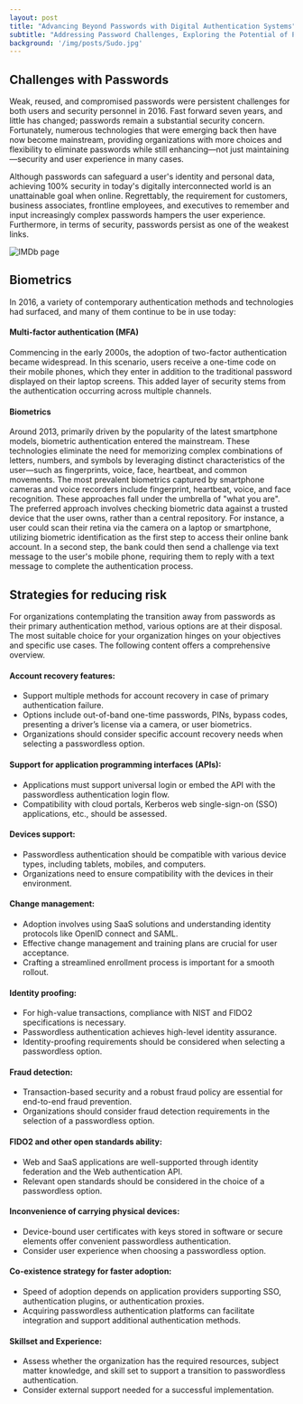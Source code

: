 ```yaml
---
layout: post
title: "Advancing Beyond Passwords with Digital Authentication Systems"
subtitle: "Addressing Password Challenges, Exploring the Potential of Passwordless Authentication, and the Emerging Technologies Enabling Adoption"
background: '/img/posts/Sudo.jpg'
---
```


## Challenges with Passwords

Weak, reused, and compromised passwords were persistent challenges for both users and security personnel in 2016. Fast forward seven years, and little has changed; passwords remain a substantial security concern. Fortunately, numerous technologies that were emerging back then have now become mainstream, providing organizations with more choices and flexibility to eliminate passwords while still enhancing—not just maintaining—security and user experience in many cases.

Although passwords can safeguard a user's identity and personal data, achieving 100% security in today's digitally interconnected world is an unattainable goal when online. Regrettably, the requirement for customers, business associates, frontline employees, and executives to remember and input increasingly complex passwords hampers the user experience. Furthermore, in terms of security, passwords persist as one of the weakest links.

![IMDb page](/img/posts/BinaryHeart.jpg)

## Biometrics

In 2016, a variety of contemporary authentication methods and technologies had surfaced, and many of them continue to be in use today:

#### Multi-factor authentication (MFA)
Commencing in the early 2000s, the adoption of two-factor authentication became widespread. In this scenario, users receive a one-time code on their mobile phones, which they enter in addition to the traditional password displayed on their laptop screens. This added layer of security stems from the authentication occurring across multiple channels.

#### Biometrics
Around 2013, primarily driven by the popularity of the latest smartphone models, biometric authentication entered the mainstream. These technologies eliminate the need for memorizing complex combinations of letters, numbers, and symbols by leveraging distinct characteristics of the user—such as fingerprints, voice, face, heartbeat, and common movements. The most prevalent biometrics captured by smartphone cameras and voice recorders include fingerprint, heartbeat, voice, and face recognition. These approaches fall under the umbrella of "what you are". The preferred approach involves checking biometric data against a trusted device that the user owns, rather than a central repository. For instance, a user could scan their retina via the camera on a laptop or smartphone, utilizing biometric identification as the first step to access their online bank account. In a second step, the bank could then send a challenge via text message to the user's mobile phone, requiring them to reply with a text message to complete the authentication process.

## Strategies for reducing risk

For organizations contemplating the transition away from passwords as their primary authentication method, various options are at their disposal. The most suitable choice for your organization hinges on your objectives and specific use cases. The following content offers a comprehensive overview.

#### Account recovery features:

- Support multiple methods for account recovery in case of primary authentication failure.
- Options include out-of-band one-time passwords, PINs, bypass codes, presenting a driver’s license via a camera, or user biometrics.
- Organizations should consider specific account recovery needs when selecting a passwordless option.

#### Support for application programming interfaces (APIs):

- Applications must support universal login or embed the API with the passwordless authentication login flow.
- Compatibility with cloud portals, Kerberos web single-sign-on (SSO) applications, etc., should be assessed.

#### Devices support:

- Passwordless authentication should be compatible with various device types, including tablets, mobiles, and computers.
- Organizations need to ensure compatibility with the devices in their environment.

#### Change management:

- Adoption involves using SaaS solutions and understanding identity protocols like OpenID connect and SAML.
- Effective change management and training plans are crucial for user acceptance.
- Crafting a streamlined enrollment process is important for a smooth rollout.

#### Identity proofing:

- For high-value transactions, compliance with NIST and FIDO2 specifications is necessary.
- Passwordless authentication achieves high-level identity assurance.
- Identity-proofing requirements should be considered when selecting a passwordless option.

#### Fraud detection:

- Transaction-based security and a robust fraud policy are essential for end-to-end fraud prevention.
- Organizations should consider fraud detection requirements in the selection of a passwordless option.

#### FIDO2 and other open standards ability:

- Web and SaaS applications are well-supported through identity federation and the Web authentication API.
- Relevant open standards should be considered in the choice of a passwordless option.

#### Inconvenience of carrying physical devices:

- Device-bound user certificates with keys stored in software or secure elements offer convenient passwordless authentication.
- Consider user experience when choosing a passwordless option.

#### Co-existence strategy for faster adoption:

- Speed of adoption depends on application providers supporting SSO, authentication plugins, or authentication proxies.
- Acquiring passwordless authentication platforms can facilitate integration and support additional authentication methods.

#### Skillset and Experience:

- Assess whether the organization has the required resources, subject matter knowledge, and skill set to support a transition to passwordless authentication.
- Consider external support needed for a successful implementation.